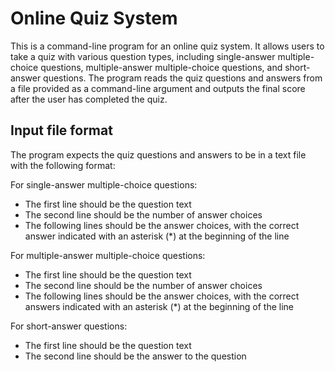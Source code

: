 # Online Quiz System

This is a command-line program for an online quiz system. It allows users to take a quiz with various question types, including single-answer multiple-choice questions, multiple-answer multiple-choice questions, and short-answer questions. The program reads the quiz questions and answers from a file provided as a command-line argument and outputs the final score after the user has completed the quiz.

## Input file format
The program expects the quiz questions and answers to be in a text file with the following format:

For single-answer multiple-choice questions:

+ The first line should be the question text
+ The second line should be the number of answer choices
+ The following lines should be the answer choices, with the correct answer indicated with an asterisk (*) at the beginning of the line

For multiple-answer multiple-choice questions:

+ The first line should be the question text
+ The second line should be the number of answer choices
+ The following lines should be the answer choices, with the correct answers indicated with an asterisk (*) at the beginning of the line

For short-answer questions:

+ The first line should be the question text
+ The second line should be the answer to the question